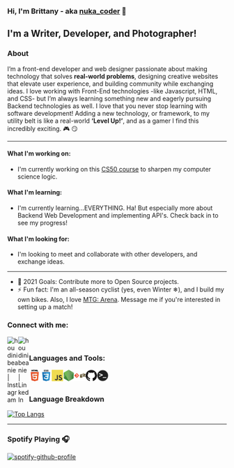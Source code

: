 ### Hi, I'm Brittany - aka [nuka_coder](https://twitter.com/nuka_coder) 👋

## I'm a Writer, Developer, and Photographer!

### About

I’m a front-end developer and web designer passionate about making technology that solves **real-world problems**, designing creative websites that elevate user experience, and building
community while exchanging ideas. I love working with Front-End technologies -like Javascript, HTML, and CSS- but I’m always learning something new and 
eagerly pursuing Backend technologies as well. I love that you never stop learning with software development! Adding a new technology, or framework, to my utility belt is like a real-world **‘Level Up!’**, and as a gamer I find this incredibly exciting. 🎮 😏

---
#### What I'm working on:
- I'm currently working on this [CS50 course][cs50-course] to sharpen my computer science logic.
#### What I'm learning:
- I'm currently learning...EVERYTHING. Ha! But especially more about Backend Web Development and implementing API's. Check back in to see my progress!
#### What I'm looking for:
- I'm looking to meet and collaborate with other developers, and exchange ideas.
---
- 🧱 2021 Goals: Contribute more to Open Source projects.
- ⚡ Fun fact: I'm an all-season cyclist (yes, even Winter ❄), and I build my own bikes. Also, I love [MTG: Arena](https://magic.wizards.com/en/mtgarena?gclid=CjwKCAjw9aiIBhA1EiwAJ_GTSpOwVnJ9O5jmELo3_oXB-33D89r9whDivBokqv0GdLU3W-NceT8VgRoCjnAQAvD_BwE). Message me if you're interested in setting up a match!

### Connect with me:
[<img align="left" alt="houdinibeanie | Instagram" width="25px" src="https://cdn.jsdelivr.net/npm/simple-icons@v3/icons/instagram.svg" />](https://instagram.com/houdinibeanie 'houdinibeanie IG')
<!-- https://fontawesome.com/license -->
<!-- https://fontawesome.com/v5.15/icons/instagram-square?style=brands -->
[<img align="left" alt="houdinibeanie | LinkedIn" width="25px" src="https://cdn.jsdelivr.net/npm/simple-icons@v3/icons/linkedin.svg" />](linkedin.com 'Britany LinkedIn')


<br />

### Languages and Tools:
<img align="left" alt="HTML5" width="26px" src="https://raw.githubusercontent.com/github/explore/80688e429a7d4ef2fca1e82350fe8e3517d3494d/topics/html/html.png" />
<img align="left" alt="CSS3" width="26px" src="https://raw.githubusercontent.com/github/explore/80688e429a7d4ef2fca1e82350fe8e3517d3494d/topics/css/css.png" />
<img align="left" alt="JavaScript" width="26px" src="https://raw.githubusercontent.com/github/explore/80688e429a7d4ef2fca1e82350fe8e3517d3494d/topics/javascript/javascript.png" />
<img align="left" alt="Node.js" width="26px" src="https://raw.githubusercontent.com/github/explore/80688e429a7d4ef2fca1e82350fe8e3517d3494d/topics/nodejs/nodejs.png" />
<img align="left" alt="Git" width="26px" src="https://raw.githubusercontent.com/github/explore/80688e429a7d4ef2fca1e82350fe8e3517d3494d/topics/git/git.png" />
<img align="left" alt="GitHub" width="26px" src="https://raw.githubusercontent.com/github/explore/78df643247d429f6cc873026c0622819ad797942/topics/github/github.png" />
<img align="left" alt="Terminal" width="26px" src="https://raw.githubusercontent.com/github/explore/80688e429a7d4ef2fca1e82350fe8e3517d3494d/topics/terminal/terminal.png" />

<br />
<br />

### Language Breakdown

[![Top Langs](https://github-readme-stats.vercel.app/api/top-langs/?username=houdinibeanie)](https://github.com/houdinibeanie/github-readme-stats)

---
### Spotify Playing 🎧
[![spotify-github-profile](https://spotify-github-profile.vercel.app/api/view?uid=jaybritany&cover_image=true&theme=novatorem)](https://github.com/kittinan/spotify-github-profile)

[website]: https://github.com/houdinibeanie
[instagram]: https://instagram.com/houdinibeanie
[linkedin]: COMING-SOON\\houdinibeanie
[cs50-course]: https://online-learning.harvard.edu/course/cs50-introduction-computer-science?delta=0

<!---
houdinibeanie/houdinibeanie is a ✨ special ✨ repository because its `README.md` (this file) appears on your GitHub profile.
You can click the Preview link to take a look at your changes.
--->
<!---Credit: inspired by: https://github.com/codeSTACKr, and https://github.com/anuraghazra --->
